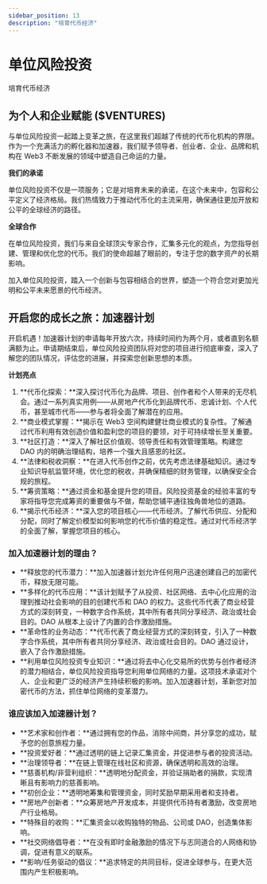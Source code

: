 ```yaml
---
sidebar_position: 13
description: "培育代币经济"
---
```


# 单位风险投资

培育代币经济

## 为个人和企业赋能 ($VENTURES)

与单位风险投资一起踏上变革之旅，在这里我们超越了传统的代币化机构的界限。作为一个充满活力的孵化器和加速器，我们赋予领导者、创业者、企业、品牌和机构在 Web3 不断发展的领域中塑造自己命运的力量。

**我们的承诺**

单位风险投资不仅是一项服务；它是对培育未来的承诺，在这个未来中，包容和公平定义了经济格局。我们热情致力于推动代币化的主流采用，确保通往更加开放和公平的全球经济的路径。

**全球合作**

在单位风险投资，我们与来自全球顶尖专家合作，汇集多元化的观点，为您指导创建、管理和优化您的代币。我们的使命超越了眼前的，专注于您的数字资产的长期影响。

加入单位风险投资，踏入一个创新与包容相结合的世界，塑造一个符合您对更加光明和公平未来愿景的代币经济。

## 开启您的成长之旅：加速器计划

开启机遇！加速器计划的申请每年开放六次，持续时间约为两个月，或者直到名额满额为止。申请期结束后，单位风险投资团队将对您的项目进行彻底审查，深入了解您的团队情况，评估您的进展，并探索您创新思想的本质。

**计划亮点**

1. **代币化探索：**深入探讨代币化为品牌、项目、创作者和个人带来的无尽机会。通过一系列真实用例——从房地产代币化到品牌代币、忠诚计划、个人代币，甚至城市代币——参与者将全面了解潜在的应用。
2. **商业模式掌握：**揭示在 Web3 空间构建健壮商业模式的复杂性。了解通过代币利用有效创造价值和盈利您的项目的要领，对于可持续增长至关重要。
3. **社区打造：**深入了解社区价值观、领导责任和有效管理策略。构建您 DAO 内的明确治理结构，培养一个强大且感恩的社区。
4. **法律和税收洞察：**在进入代币创作之前，优先考虑法律基础知识。通过专业知识导航监管环境，优化您的税收，并确保精细的财务管理，以确保安全合规的旅程。
5. **筹资策略：**通过资金和基金提升您的项目。风险投资基金的经验丰富的专家将指导您完成筹资的重要做与不做，帮助您铺平通往独角兽地位的道路。
6. **揭示代币经济：**深入您的项目核心——代币经济。了解代币供应、分配和分配，同时了解定价模型如何影响您的代币价值的稳定性。通过对代币经济学的全面了解，掌握您项目的核心。

### 加入加速器计划的理由？

- **释放您的代币潜力：**加入加速器计划允许任何用户迅速创建自己的加密代币，释放无限可能。
- **多样化的代币应用：**该计划赋予了从投资、社区网络、去中心化应用的治理到推动社会影响的目的创建代币和 DAO 的权力。这些代币代表了商业经营方式的深刻转变，一种数字合作系统，其中所有者共同分享经济、政治或社会目的。DAO 从根本上设计了内置的合作激励措施。
- **革命性的业务动态：**代币代表了商业经营方式的深刻转变，引入了一种数字合作系统，其中所有者共同分享经济、政治或社会目的。DAO 通过设计，嵌入了合作激励措施。
- **利用单位风险投资专业知识：**通过将去中心化交易所的优势与创作者经济的潜力相结合，单位风险投资指导您利用单位网络的力量。这项技术承诺对个人、企业和更广泛的经济产生持续积极的影响。加入加速器计划，革新您对加密代币的方法，抓住单位网络的变革潜力。

### 谁应该加入加速器计划？

- **艺术家和创作者：**通过拥有您的作品，消除中间商，并分享您的成功，赋予您的创意旅程力量。
- **投资爱好者：**通过透明的链上记录汇集资金，并促进参与者的投资活动。
- **治理领导者：**在链上管理在线社区和资源，确保透明和高效的治理。
- **慈善机构/非营利组织：**透明地分配资金，并验证捐助者的捐款，实现清晰且有影响力的慈善影响。
- **初创企业：**透明地筹集和管理资金，同时奖励早期采用者和支持者。
- **房地产创新者：**众筹房地产开发成本，并提供代币持有者激励，改变房地产行业格局。
- **特殊目的收购：**汇集资金以收购独特的物品、公司或 DAO，创造集体影响。
- **社交网络倡导者：**在没有即时金融激励的情况下与志同道合的人网络和协调，促进有意义的联系。
- **影响/任务驱动的倡议：**追求特定的共同目标，促进全球参与，在更大范围内产生积极影响。
